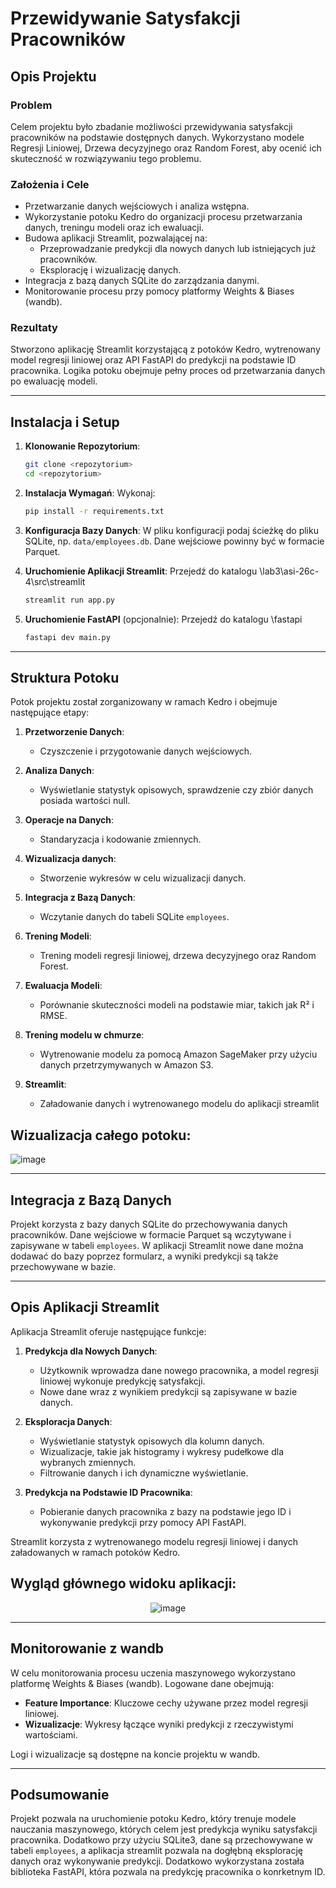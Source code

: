 # Przewidywanie Satysfakcji Pracowników

## Opis Projektu

### Problem
Celem projektu było zbadanie możliwości przewidywania satysfakcji pracowników na podstawie dostępnych danych. Wykorzystano modele Regresji Liniowej, Drzewa decyzyjnego oraz Random Forest, aby ocenić ich skuteczność w rozwiązywaniu tego problemu.

### Założenia i Cele
- Przetwarzanie danych wejściowych i analiza wstępna.
- Wykorzystanie potoku Kedro do organizacji procesu przetwarzania danych, treningu modeli oraz ich ewaluacji.
- Budowa aplikacji Streamlit, pozwalającej na:
  - Przeprowadzanie predykcji dla nowych danych lub istniejących już pracowników.
  - Eksplorację i wizualizację danych.
- Integracja z bazą danych SQLite do zarządzania danymi.
- Monitorowanie procesu przy pomocy platformy Weights & Biases (wandb).

### Rezultaty
Stworzono aplikację Streamlit korzystającą z potoków Kedro, wytrenowany model regresji liniowej oraz API FastAPI do predykcji na podstawie ID pracownika. Logika potoku obejmuje pełny proces od przetwarzania danych po ewaluację modeli.

---

## Instalacja i Setup

1. **Klonowanie Repozytorium**:
   ```bash
   git clone <repozytorium>
   cd <repozytorium>
   ```

2. **Instalacja Wymagań**:
   Wykonaj:
   ```bash
   pip install -r requirements.txt
   ```

3. **Konfiguracja Bazy Danych**:
   W pliku konfiguracji podaj ścieżkę do pliku SQLite, np. `data/employees.db`. Dane wejściowe powinny być w formacie Parquet.

4. **Uruchomienie Aplikacji Streamlit**:
   Przejedź do katalogu \lab3\asi-26c-4\src\streamlit
   ```bash
   streamlit run app.py
   ```

5. **Uruchomienie FastAPI** (opcjonalnie):
   Przejedź do katalogu \fastapi
   ```bash
   fastapi dev main.py
   ```

---

## Struktura Potoku
Potok projektu został zorganizowany w ramach Kedro i obejmuje następujące etapy:

1. **Przetworzenie Danych**:
   - Czyszczenie i przygotowanie danych wejściowych.

2. **Analiza Danych**:
   - Wyświetlanie statystyk opisowych, sprawdzenie czy zbiór danych posiada wartości null.

3. **Operacje na Danych**:
   - Standaryzacja i kodowanie zmiennych.

4. **Wizualizacja danych**:
   - Stworzenie wykresów w celu wizualizacji danych.

5. **Integracja z Bazą Danych**:
   - Wczytanie danych do tabeli SQLite `employees`.

6. **Trening Modeli**:
   - Trening modeli regresji liniowej, drzewa decyzyjnego oraz Random Forest.

7. **Ewaluacja Modeli**:
   - Porównanie skuteczności modeli na podstawie miar, takich jak R² i RMSE.

8. **Trening modelu w chmurze**:
   - Wytrenowanie modelu za pomocą Amazon SageMaker przy użyciu danych przetrzymywanych w Amazon S3.

9. **Streamlit**:
   - Załadowanie danych i wytrenowanego modelu do aplikacji streamlit

## Wizualizacja całego potoku:

<img src="(https://github.com/user-attachments/assets/3523dc5b-8acf-49f8-9f7e-eb1620c0fc7d)" alt="image" />

---

## Integracja z Bazą Danych

Projekt korzysta z bazy danych SQLite do przechowywania danych pracowników. Dane wejściowe w formacie Parquet są wczytywane i zapisywane w tabeli `employees`. W aplikacji Streamlit nowe dane można dodawać do bazy poprzez formularz, a wyniki predykcji są także przechowywane w bazie.

---

## Opis Aplikacji Streamlit
Aplikacja Streamlit oferuje następujące funkcje:

1. **Predykcja dla Nowych Danych**:
   - Użytkownik wprowadza dane nowego pracownika, a model regresji liniowej wykonuje predykcję satysfakcji.
   - Nowe dane wraz z wynikiem predykcji są zapisywane w bazie danych.

2. **Eksploracja Danych**:
   - Wyświetlanie statystyk opisowych dla kolumn danych.
   - Wizualizacje, takie jak histogramy i wykresy pudełkowe dla wybranych zmiennych.
   - Filtrowanie danych i ich dynamiczne wyświetlanie.

3. **Predykcja na Podstawie ID Pracownika**:
   - Pobieranie danych pracownika z bazy na podstawie jego ID i wykonywanie predykcji przy pomocy API FastAPI.

Streamlit korzysta z wytrenowanego modelu regresji liniowej i danych załadowanych w ramach potoków Kedro.

## Wygląd głównego widoku aplikacji: 

<div align="center">
  <img src="https://github.com/user-attachments/assets/27bdc7f7-1ed2-4f53-9441-b4620e78274a" alt="image" />
</div>

---

## Monitorowanie z wandb
W celu monitorowania procesu uczenia maszynowego wykorzystano platformę Weights & Biases (wandb). Logowane dane obejmują:

- **Feature Importance**: Kluczowe cechy używane przez model regresji liniowej.
- **Wizualizacje**: Wykresy łączące wyniki predykcji z rzeczywistymi wartościami.

Logi i wizualizacje są dostępne na koncie projektu w wandb.

---

## Podsumowanie
Projekt pozwala na uruchomienie potoku Kedro, który trenuje modele nauczania maszynowego, których celem jest predykcja wyniku satysfakcji pracownika. Dodatkowo przy użyciu SQLite3,
dane są przechowywane w tabeli `employees`, a aplikacja streamlit pozwala na dogłębną eksplorację danych oraz wykonywanie predykcji. Dodatkowo wykorzystana została biblioteka FastAPI, która pozwala na predykcję
pracownika o konrketnym ID.

